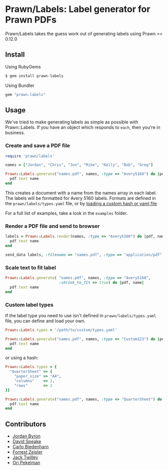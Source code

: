 # Prawn/Labels: Label generator for Prawn PDFs

Prawn/Labels takes the guess work out of generating labels using Prawn >= 0.12.0

## Install

Using RubyGems

```bash
$ gem install prawn-labels
```

Using Bundler

```ruby
gem "prawn-labels"
```

## Usage

We've tried to make generating labels as simple as possible with Prawn::Labels.
If you have an object which responds to `each`, then you're in business.

### Create and save a PDF file

```ruby
require 'prawn/labels'

names = ["Jordan", "Chris", "Jon", "Mike", "Kelly", "Bob", "Greg"]

Prawn::Labels.generate("names.pdf", names, :type => "Avery5160") do |pdf, name|
  pdf.text name
end
```

This creates a document with a name from the names array in each label. The labels will be formatted for Avery 5160 labels. Formats are defined in the `prawn/labels/types.yaml` file, or by [loading a custom hash or yaml file](#custom-label-types)

For a full list of examples, take a look in the `examples` folder.

### Render a PDF file and send to browser

```ruby
labels = Prawn::Labels.render(names, :type => "Avery5160") do |pdf, name|
  pdf.text name
end

send_data labels, :filename => "names.pdf", :type => "application/pdf"
```

### Scale text to fit label

```ruby
Prawn::Labels.generate( "names.pdf", names, :type => "Avery5160",
                        :shrink_to_fit => true) do |pdf, name|
  pdf.text name
end
```

### Custom label types

If the label type you need to use isn't defined in `prawn/labels/types.yaml`
file, you can define and load your own.

```ruby
Prawn::Labels.types = '/path/to/custom/types.yaml'

Prawn::Labels.generate("names.pdf", names, :type => "Custom123") do |pdf, name|
  pdf.text name
end
```

or using a hash:

```ruby
Prawn::Labels.types = {
  "QuarterSheet" => {
    "paper_size" => "A4",
    "columns"    => 2,
    "rows"       => 2
}}

Prawn::Labels.generate("names.pdf", names, :type => "QuarterSheet") do |pdf, name|
  pdf.text name
end
```

## Contributors

- [Jordan Byron](http://jordanbyron.com)
- [David Speake](mailto:david@verycleverstuff.co.uk)
- [Carlo Biedenharn](mailto:cbieden@mit.edu)
- [Forrest Zeisler](https://github.com/forrest)
- [Jack Twilley](https://github.com/mathuin)
- [Ori Pekelman](https://github.com/OriPekelman)
